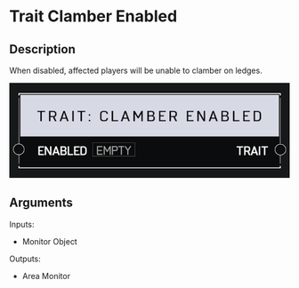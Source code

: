 # Trait Clamber Enabled

## Description

When disabled, affected players will be unable to clamber on ledges.

![Area Monitor](../../.gitbook/assets/images/scripting/traits/trait-clamber-enabled.png)

## Arguments

Inputs:

* Monitor Object

Outputs:

* Area Monitor
